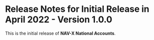 # Release Notes for Initial Release in April 2022 - Version 1.0.0

This is the initial release of **NAV-X National Accounts**.
